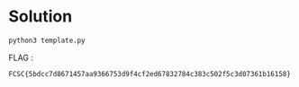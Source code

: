 # Solution

```zsh
python3 template.py
```

FLAG :

```
FCSC{5bdcc7d8671457aa9366753d9f4cf2ed67832784c383c502f5c3d07361b16158}
```